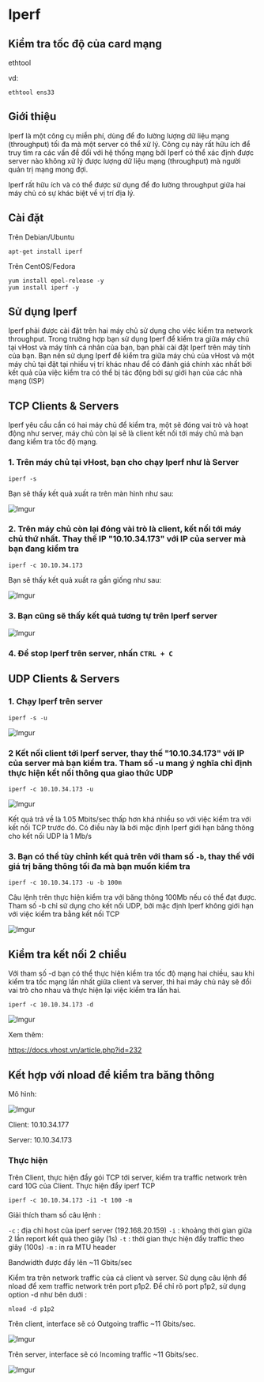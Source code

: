 # Iperf

## Kiểm tra tốc độ của card mạng

ethtool 

vd:

    ethtool ens33

## Giới thiệu    

Iperf là một công cụ miễn phí, dùng để đo lường lượng dữ liệu mạng (throughput) tối đa mà một server có thể xử lý. Công cụ này rất hữu ích để truy tìm ra các vấn đề đối với hệ thống mạng bởi Iperf có thể xác định được server nào không xử lý được lượng dữ liệu mạng (throughput) mà người quản trị mạng mong đợi.

Iperf rất hữu ích và có thể được sử dụng để đo lường throughput giữa hai máy chủ có sự khác biệt về vị trí địa lý.

## Cài đặt

Trên Debian/Ubuntu

    apt-get install iperf

Trên CentOS/Fedora

    yum install epel-release -y
    yum install iperf -y

## Sử dụng Iperf

Iperf phải được cài đặt trên hai máy chủ sử dụng cho việc kiểm tra network throughput. Trong trường hợp bạn sử dụng Iperf để kiểm tra giữa máy chủ tại vHost và máy tính cá nhân của bạn, bạn phải cài đặt Iperf trên máy tính của bạn. Bạn nên sử dụng Iperf để kiểm tra giữa máy chủ của vHost và một máy chủ tại đặt tại nhiều vị trí khác nhau để có đánh giá chính xác nhất bởi kết quả của việc kiểm tra có thể bị tác động bởi sự giới hạn của các nhà mạng (ISP)

## TCP Clients & Servers

Iperf yêu cầu cần có hai máy chủ để kiểm tra, một sẽ đóng vai trò và hoạt động như server, máy chủ còn lại sẽ là client kết nối tới máy chủ mà bạn đang kiểm tra tốc độ mạng.

### 1. Trên máy chủ tại vHost, bạn cho chạy Iperf như là Server

    iperf -s

Bạn sẽ thấy kết quả xuất ra trên màn hình như sau:

![Imgur](https://i.imgur.com/gGCunCP.png)

### 2. Trên máy chủ còn lại đóng vài trò là client, kết nối tới máy chủ thứ nhất. Thay thế IP "10.10.34.173" với IP của server mà bạn đang kiểm tra

    iperf -c 10.10.34.173

Bạn sẽ thấy kết quả xuất ra gần giống như sau:

![Imgur](https://i.imgur.com/eAWCvTK.png)

### 3. Bạn cũng sẽ thấy kết quả tương tự trên Iperf server

![Imgur](https://i.imgur.com/l1yhvCs.png)

### 4. Để stop Iperf trên server, nhấn `CTRL + C`

## UDP Clients & Servers

### 1. Chạy Iperf trên server

    iperf -s -u

![Imgur](https://i.imgur.com/QAwfXPu.png)

### 2 Kết nối client tới Iperf server, thay thế "10.10.34.173" với IP của server mà bạn kiểm tra. Tham số -u mang ý nghĩa chỉ định thực hiện kết nối thông qua giao thức UDP

    iperf -c 10.10.34.173 -u

![Imgur](https://i.imgur.com/CK3BNME.png)

Kết quả trả về là 1.05 Mbits/sec thấp hơn khá nhiều so với việc kiểm tra với kết nối TCP trước đó. Có điều này là bởi mặc định Iperf giới hạn băng thông cho kết nối UDP là 1 Mb/s

### 3. Bạn có thể tùy chỉnh kết quả trên với tham số `-b`, thay thế với giá trị băng thông tối đa mà bạn muốn kiểm tra

    iperf -c 10.10.34.173 -u -b 100m

Câu lệnh trên thực hiện kiểm tra với băng thông 100Mb nếu có thể đạt được. Tham số -b chỉ sử dụng cho kết nối UDP, bởi mặc định Iperf không giới hạn với việc kiểm tra bằng kết nối TCP

![Imgur](https://i.imgur.com/H0d3LaX.png)

## Kiểm tra kết nối 2 chiều

Với tham số -d bạn có thể thực hiện kiểm tra tốc độ mạng hai chiều, sau khi kiểm tra tốc mạng lần nhất giữa client và server, thì hai máy chủ này sẽ đổi vai trò cho nhau và thực hiện lại việc kiểm tra lần hai.

    iperf -c 10.10.34.173 -d

![Imgur](https://i.imgur.com/SJToKqq.png)

Xem thêm:

https://docs.vhost.vn/article.php?id=232

## Kết hợp với nload để kiểm tra băng thông

Mô hình:

![Imgur](https://i.imgur.com/ROC39F3.png)

Client: 10.10.34.177

Server: 10.10.34.173

### Thực hiện

Trên Client, thực hiện đẩy gói TCP tới server, kiểm tra traffic network trên card 10G của Client.
Thực hiện đẩy iperf TCP

    iperf -c 10.10.34.173 -i1 -t 100 -m

Giải thích tham số câu lệnh :

`-c` : địa chỉ host của iperf server (192.168.20.159)
`-i` : khoảng thời gian giữa 2 lần report kết quả theo giây (1s)
`-t` : thời gian thực hiện đẩy traffic theo giây (100s)
`-m` : in ra MTU header

Bandwidth được đẩy lên ~11 Gbits/sec

Kiểm tra trên network traffic của cả client và server. Sử dụng câu lệnh để nload để xem traffic network trên port p1p2. Để chỉ rõ port p1p2, sử dụng option -d như bên dưới :

    nload -d p1p2

Trên client, interface sẽ có Outgoing traffic ~11 Gbits/sec.

![Imgur](https://i.imgur.com/zixHmdX.png)

Trên server, interface sẽ có Incoming traffic ~11 Gbits/sec.

![Imgur](https://i.imgur.com/hXRxOLX.png)

